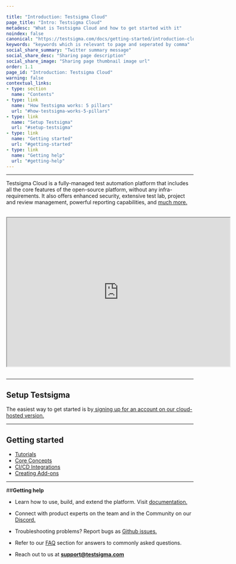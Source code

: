 ```yaml
---

title: "Introduction: Testsigma Cloud"
page_title: "Intro: Testsigma Cloud"
metadesc: "What is Testsigma Cloud and how to get started with it"
noindex: false
canonical: "https://testsigma.com/docs/getting-started/introduction-cloud/"
keywords: "keywords which is relevant to page and seperated by comma"
social_share_summary: "Twitter summary message"
social_share_desc: "Sharing page description"
social_share_image: "Sharing page thumbnail image url"
order: 1.1
page_id: "Introduction: Testsigma Cloud"
warning: false
contextual_links:
- type: section
  name: "Contents"
- type: link
  name: "How Testsigma works: 5 pillars"
  url: "#how-testsigma-works-5-pillars"
- type: link
  name: "Setup Testsigma"
  url: "#setup-testsigma"
- type: link
  name: "Getting started"
  url: "#getting-started"
- type: link
  name: "Getting help"
  url: "#getting-help"
---
```


---
 Testsigma Cloud is a fully-managed test automation platform that includes all the core features of the open-source platform, without any  infra-requirements. It also offers enhanced security, extensive test  lab, project and review management, powerful reporting capabilities, and  [much more.](https://testsigma.com/products)

<br>
<iframe src="https://s3.amazonaws.com/static-docs.testsigma.com/new_images/projects/applications/testsigma_overview.mp4" width="600" height="400"></iframe>
 &emsp;

---
## **Setup Testsigma**
The easiest way to get started is by[ signing up for an account on our cloud-hosted version. ](https://testsigma.com/signup)


---
## **Getting started**
 * [Tutorials](https://testsigma.com/tutorials/getting-started/automate-web-applications/)
 * [Core Concepts](https://testsigma.com/docs/test-cases/overview/)
 * [CI/CD Integrations](https://testsigma.com/docs/continuous-integration/jenkins/)
 * [Creating Add-ons](https://testsigma.com/docs/addons/what-is-an-addon/) 
  
 
---
##**Getting help**
  * Learn how to use, build, and extend the platform. Visit [documentation.](https://testsigma.com/docs/getting-started/introduction-cloud/)

  * Connect with product experts on the team and in the Community on our [Discord.](https://discord.com/invite/5caWS7R6QX)

  * Troubleshooting problems? Report bugs as [Github issues.](https://github.com/testsigmahq/testsigma/issues/)

  * Refer to our [FAQ](https://testsigma.com/docs/getting-started/faqs/) section for answers to commonly asked questions.

  * Reach out to us at **[support@testsigma.com](mailto:support@testsigma.com)**



